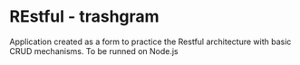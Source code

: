 # REstful - trashgram
 Application created as a form to practice the Restful architecture with basic CRUD mechanisms.
 To be runned on Node.js
